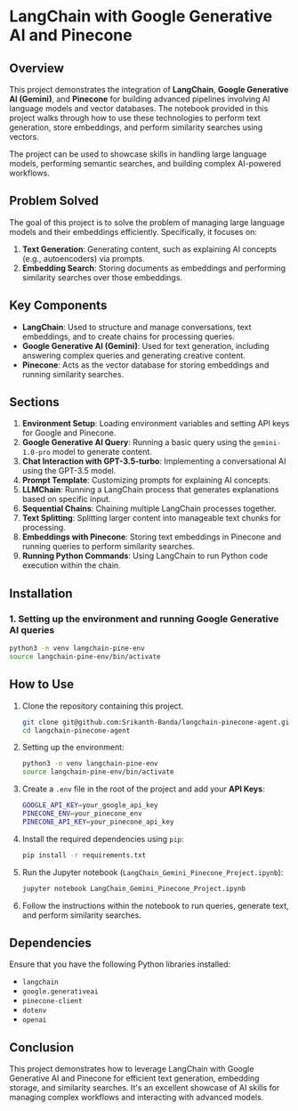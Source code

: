
# LangChain with Google Generative AI and Pinecone

## Overview

This project demonstrates the integration of **LangChain**, **Google Generative AI (Gemini)**, and **Pinecone** for building advanced pipelines involving AI language models and vector databases. The notebook provided in this project walks through how to use these technologies to perform text generation, store embeddings, and perform similarity searches using vectors.

The project can be used to showcase skills in handling large language models, performing semantic searches, and building complex AI-powered workflows. 

## Problem Solved

The goal of this project is to solve the problem of managing large language models and their embeddings efficiently. Specifically, it focuses on:

1. **Text Generation**: Generating content, such as explaining AI concepts (e.g., autoencoders) via prompts.
2. **Embedding Search**: Storing documents as embeddings and performing similarity searches over those embeddings.

## Key Components

- **LangChain**: Used to structure and manage conversations, text embeddings, and to create chains for processing queries.
- **Google Generative AI (Gemini)**: Used for text generation, including answering complex queries and generating creative content.
- **Pinecone**: Acts as the vector database for storing embeddings and running similarity searches.

## Sections

1. **Environment Setup**: Loading environment variables and setting API keys for Google and Pinecone.
2. **Google Generative AI Query**: Running a basic query using the `gemini-1.0-pro` model to generate content.
3. **Chat Interaction with GPT-3.5-turbo**: Implementing a conversational AI using the GPT-3.5 model.
4. **Prompt Template**: Customizing prompts for explaining AI concepts.
5. **LLMChain**: Running a LangChain process that generates explanations based on specific input.
6. **Sequential Chains**: Chaining multiple LangChain processes together.
7. **Text Splitting**: Splitting larger content into manageable text chunks for processing.
8. **Embeddings with Pinecone**: Storing text embeddings in Pinecone and running queries to perform similarity searches.
9. **Running Python Commands**: Using LangChain to run Python code execution within the chain.

## Installation

### 1. Setting up the environment and running Google Generative AI queries

```bash
python3 -m venv langchain-pine-env
source langchain-pine-env/bin/activate
```

## How to Use

1. Clone the repository containing this project.
    ```bash
    git clone git@github.com:Srikanth-Banda/langchain-pinecone-agent.git
    cd langchain-pinecone-agent
    ```
2. Setting up the environment:
    ```bash
    python3 -m venv langchain-pine-env
    source langchain-pine-env/bin/activate
    ```
3. Create a `.env` file in the root of the project and add your **API Keys**:
    ```bash
    GOOGLE_API_KEY=your_google_api_key
    PINECONE_ENV=your_pinecone_env
    PINECONE_API_KEY=your_pinecone_api_key
    ```
2. Install the required dependencies using `pip`:
    ```bash
    pip install -r requirements.txt
    ```
3. Run the Jupyter notebook (`LangChain_Gemini_Pinecone_Project.ipynb`):
    ```bash
    jupyter notebook LangChain_Gemini_Pinecone_Project.ipynb
    ```
4. Follow the instructions within the notebook to run queries, generate text, and perform similarity searches.

## Dependencies

Ensure that you have the following Python libraries installed:

- `langchain`
- `google.generativeai`
- `pinecone-client`
- `dotenv`
- `openai`

## Conclusion

This project demonstrates how to leverage LangChain with Google Generative AI and Pinecone for efficient text generation, embedding storage, and similarity searches. It's an excellent showcase of AI skills for managing complex workflows and interacting with advanced models.
